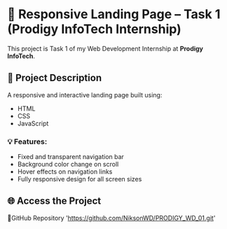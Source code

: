# 🚀 Responsive Landing Page – Task 1 (Prodigy InfoTech Internship)

This project is Task 1 of my Web Development Internship at **Prodigy InfoTech**.

## 📌 Project Description

A responsive and interactive landing page built using:
- HTML
- CSS
- JavaScript

### 💡 Features:
- Fixed and transparent navigation bar
- Background color change on scroll
- Hover effects on navigation links
- Fully responsive design for all screen sizes

## 🌐 Access the Project

🔗GitHub Repository 'https://github.com/NiksonWD/PRODIGY_WD_01.git'
